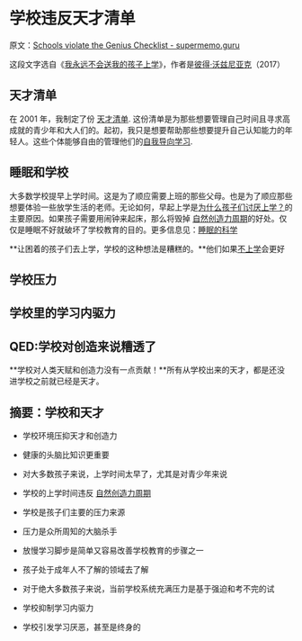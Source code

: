 # 学校违反天才清单

原文：[Schools violate the Genius Checklist - supermemo.guru](https://supermemo.guru/wiki/Schools_violate_the_Genius_Checklist)

这段文字选自《[我永远不会送我的孩子上学](https://supermemo.guru/wiki/Problem_of_Schooling)》，作者是[彼得·沃兹尼亚克](https://supermemo.guru/wiki/Piotr_Wozniak)（2017）

## 天才清单

在 2001 年，我制定了份 [天才清单](https://supermemo.guru/wiki/Genius_Checklist). 这份清单是为那些想要管理自己时间且寻求高成就的青少年和大人们的。起初，我只是想要帮助那些想要提升自己认知能力的年轻人。这些个体能够自由的管理他们的[自我导向学习](https://supermemo.guru/wiki/Self-directed_learning).

## 睡眠和学校

大多数学校提早上学时间。这是为了顺应需要上班的那些父母。也是为了顺应那些想要体验一些放学生活的老师。无论如何，早起上学是[为什么孩子们讨厌上学？](https://supermemo.guru/wiki/Why_kids_hate_school%3F)的主要原因。如果孩子需要用闹钟来起床，那么将毁掉 [自然创造力周期](https://supermemo.guru/wiki/Natural_creativity_cycle)的好处。仅仅是睡眠不好就破坏了学校教育的目的。更多信息见：[睡眠的科学](https://supermemo.guru/wiki/Science_of_sleep) 

**让困着的孩子们去上学，学校的这种想法是糟糕的。**他们如果[不上学](https://supermemo.guru/wiki/Unschooling)会更好

## 学校压力

## 学校里的学习内驱力

## QED:学校对创造来说糟透了

**学校对人类天赋和创造力没有一点贡献！**所有从学校出来的天才，都是还没进学校之前就已经是天才。

## 摘要：学校和天才

- 学校环境压抑天才和创造力

- 健康的头脑比知识更重要

- 对大多数孩子来说，上学时间太早了，尤其是对青少年来说

- 学校的上学时间违反 [自然创造力周期](https://supermemo.guru/wiki/Natural_creativity_cycle)

- 学校是孩子们主要的压力来源

- 压力是众所周知的大脑杀手

- 放慢学习脚步是简单又容易改善学校教育的步骤之一

- 孩子处于成年人不了解的领域去了解

- 对于绝大多数孩子来说，当前学校系统充满压力是基于强迫和考不完的试

- 学校抑制学习内驱力

- 学校引发学习厌恶，甚至是终身的